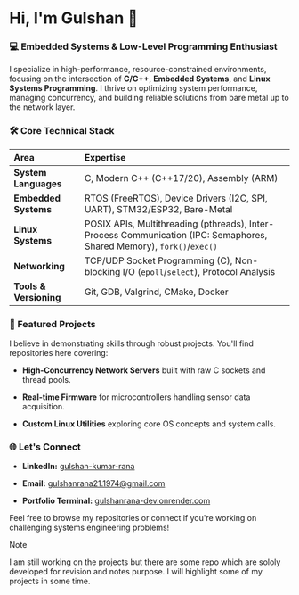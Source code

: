 
# Hi, I'm Gulshan 👋

### 💻 Embedded Systems & Low-Level Programming Enthusiast

I specialize in high-performance, resource-constrained environments, focusing on the intersection of **C/C++**, **Embedded Systems**, and **Linux Systems Programming**. I thrive on optimizing system performance, managing concurrency, and building reliable solutions from bare metal up to the network layer.

### 🛠 Core Technical Stack

| **Area** | **Expertise** |
| :--- | :--- |
| **System Languages** | C, Modern C++ (C++17/20), Assembly (ARM) |
| **Embedded Systems** | RTOS (FreeRTOS), Device Drivers (I2C, SPI, UART), STM32/ESP32, Bare-Metal |
| **Linux Systems** | POSIX APIs, Multithreading (pthreads), Inter-Process Communication (IPC: Semaphores, Shared Memory), `fork()`/`exec()` |
| **Networking** | TCP/UDP Socket Programming (C), Non-blocking I/O (`epoll`/`select`), Protocol Analysis |
| **Tools & Versioning** | Git, GDB, Valgrind, CMake, Docker |

### 🚀 Featured Projects

I believe in demonstrating skills through robust projects. You'll find repositories here covering:

* **High-Concurrency Network Servers** built with raw C sockets and thread pools.

* **Real-time Firmware** for microcontrollers handling sensor data acquisition.

* **Custom Linux Utilities** exploring core OS concepts and system calls.

### 🌐 Let's Connect

* **LinkedIn:** [gulshan-kumar-rana](https://www.linkedin.com/in/gulshan-kumar-rana/)

* **Email:** [gulshanrana21.1974@gmail.com](mailto:gulshanrana21.1974@gmail.com)

* **Portfolio Terminal:** [gulshanrana-dev.onrender.com](https://gulshanrana-dev.onrender.com/)

Feel free to browse my repositories or connect if you're working on challenging systems engineering problems!

> [!NOTE]  
> I am still working on the projects but there are some repo which are sololy developed for revision and notes purpose. I will highlight some of my projects in some time.